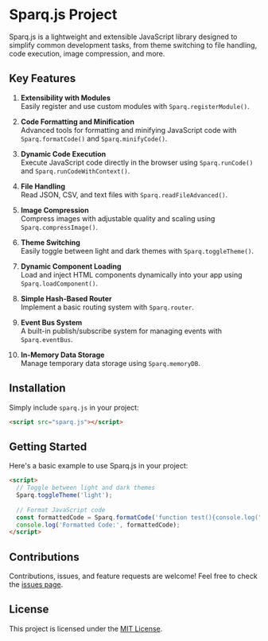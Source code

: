 # Sparq.js Project

Sparq.js is a lightweight and extensible JavaScript library designed to simplify common development tasks, from theme switching to file handling, code execution, image compression, and more.

## Key Features

1. **Extensibility with Modules**  
   Easily register and use custom modules with `Sparq.registerModule()`.

2. **Code Formatting and Minification**  
   Advanced tools for formatting and minifying JavaScript code with `Sparq.formatCode()` and `Sparq.minifyCode()`.

3. **Dynamic Code Execution**  
   Execute JavaScript code directly in the browser using `Sparq.runCode()` and `Sparq.runCodeWithContext()`.

4. **File Handling**  
   Read JSON, CSV, and text files with `Sparq.readFileAdvanced()`.

5. **Image Compression**  
   Compress images with adjustable quality and scaling using `Sparq.compressImage()`.

6. **Theme Switching**  
   Easily toggle between light and dark themes with `Sparq.toggleTheme()`.

7. **Dynamic Component Loading**  
   Load and inject HTML components dynamically into your app using `Sparq.loadComponent()`.

8. **Simple Hash-Based Router**  
   Implement a basic routing system with `Sparq.router`.

9. **Event Bus System**  
   A built-in publish/subscribe system for managing events with `Sparq.eventBus`.

10. **In-Memory Data Storage**  
    Manage temporary data storage using `Sparq.memoryDB`.

## Installation

Simply include `sparq.js` in your project:

```html
<script src="sparq.js"></script>
```

## Getting Started

Here's a basic example to use Sparq.js in your project:

```html
<script>
  // Toggle between light and dark themes
  Sparq.toggleTheme('light');
  
  // Format JavaScript code
  const formattedCode = Sparq.formatCode('function test(){console.log("Hello World");}');
  console.log('Formatted Code:', formattedCode);
</script>
```

## Contributions

Contributions, issues, and feature requests are welcome! Feel free to check the [issues page](https://github.com/SparqJS/sparq-js-project/issues).

## License

This project is licensed under the [MIT License](LICENSE).
